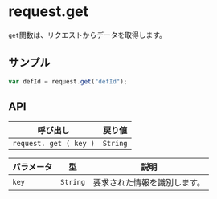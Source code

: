 # request.get

`get`関数は、リクエストからデータを取得します。

## サンプル

```javascript
var defId = request.get("defId");
```

## API

| 呼び出し | 戻り値 |
|---|---|
| `request. get ( key )` | `String` |

| パラメータ | 型 | 説明 |
|---|---|---|
| `key` | `String` | 要求された情報を識別します。 |